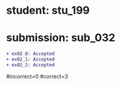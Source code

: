 # student: stu_199
# submission: sub_032

```diff
+ ex02_0: Accepted
+ ex02_1: Accepted
+ ex02_2: Accepted
```
#incorrect=0
#correct=3

